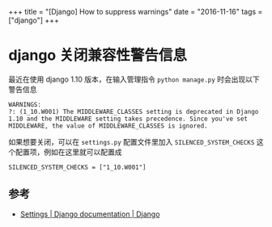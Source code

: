 +++
title = "[Django] How to suppress warnings"
date = "2016-11-16"
tags = ["django"]
+++

# django 关闭兼容性警告信息

最近在使用 django 1.10 版本，在输入管理指令 `python manage.py` 时会出现以下警告信息

```
WARNINGS:
?: (1_10.W001) The MIDDLEWARE_CLASSES setting is deprecated in Django 1.10 and the MIDDLEWARE setting takes precedence. Since you've set MIDDLEWARE, the value of MIDDLEWARE_CLASSES is ignored.
```

如果想要关闭，可以在 `settings.py` 配置文件里加入 `SILENCED_SYSTEM_CHECKS` 这个配置项，例如在这里就可以配置成

```
SILENCED_SYSTEM_CHECKS = ["1_10.W001"]
```

## 参考

* [Settings | Django documentation | Django](https://docs.djangoproject.com/en/1.10/ref/settings/#silenced-system-checks)


